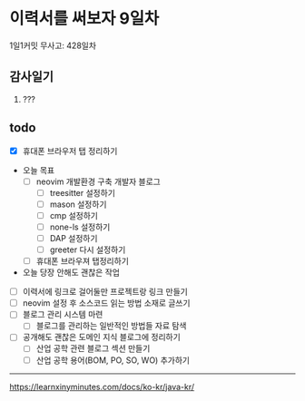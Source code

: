 # 이력서를 써보자 9일차

1일1커밋 무사고: 428일차

## 감사일기

1. ???

## todo

- [x] 휴대폰 브라우저 탭 정리하기
- 오늘 목표
  - [ ] neovim 개발환경 구축 개발자 블로그
    - [ ] treesitter 설정하기
    - [ ] mason 설정하기
    - [ ] cmp 설정하기
    - [ ] none-ls 설정하기
    - [ ] DAP 설정하기
    - [ ] greeter 다시 설정하기
  - [ ] 휴대폰 브라우져 탭정리하기
- 오늘 당장 안해도 괜찮은 작업
- [ ] 이력서에 링크로 걸어둘만 프로젝트랑 링크 만들기
- [ ] neovim 설정 후 소스코드 읽는 방법 소재로 글쓰기
- [ ] 블로그 관리 시스템 마련
  - [ ] 블로그를 관리하는 일반적인 방법들 자료 탐색
- [ ] 공개해도 괜찮은 도메인 지식 블로그에 정리하기
  - [ ] 산업 공학 관련 블로그 섹션 만들기
  - [ ] 산업 공학 용어(BOM, PO, SO, WO) 추가하기

---

https://learnxinyminutes.com/docs/ko-kr/java-kr/
